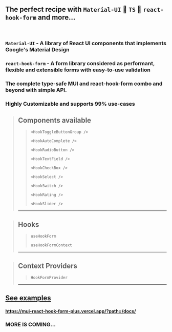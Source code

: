 ## The perfect recipe with `Material-UI` 💙 `TS` 💙 `react-hook-form` and more... 
<br/>

### ```Material-UI``` - A library of React UI components that implements Google's Material Design

### ```react-hook-form``` - A form library considered as performant, flexible and extensible forms with easy-to-use validation

### The complete type-safe MUI and react-hook-form combo and beyond with simple API.

### Highly Customizable and supports 99% use-cases

>## Components available 
>
>> ```<HookToggleButtonGroup />```
>>
>> ```<HookAutoComplete />```
>>
>> ```<HookRadioButton />```
>>
>> ```<HookTextField />```
>>
>> ```<HookCheckBox />```
>>
>> ```<HookSelect />```
>>
>> ```<HookSwitch />```
>>
>> ```<HookRating />```
>>
>> ```<HookSlider />```
>------


>## Hooks 
>
>> ```useHookForm```
>>
>> ```useHookFormContext```
>------
>

>## Context Providers
>
>> ```HookFormProvider```
>------
>


## [See examples](https://mui-react-hook-form-plus.vercel.app/?path=/docs/)

#### https://mui-react-hook-form-plus.vercel.app/?path=/docs/

### MORE IS COMING...
